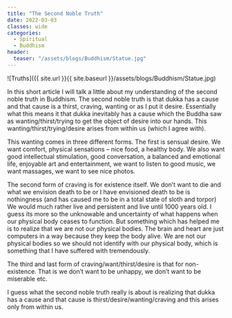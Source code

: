 ```yaml
---
title: "The Second Noble Truth"
date: 2022-03-03
classes: wide
categories:
  - Spiritual 
  - Buddhism
header:
  teaser: "/assets/blogs/Buddhism/Statue.jpg"
---
```


![Truths]({{ site.url }}{{ site.baseurl }}/assets/blogs/Buddhism/Statue.jpg)

In this short article I will talk a little about my understanding of the second noble truth in Buddhism. The second noble truth is that dukka has a cause and that cause is a thirst, craving, wanting or as I put it desire. Essentially what this means it that dukka inevitably has a cause which the Buddha saw as wanting/thirst/trying to get the object of desire into our hands. This wanting/thirst/trying/desire arises from within us (which I agree with). 

This wanting comes in three different forms. The first is sensual desire. We want comfort, physical sensations – nice food, a healthy body. We also want good intellectual stimulation, good conversation, a balanced and emotional life, enjoyable art and entertainment, we want to listen to good music, we want massages, we want to see nice photos.

The second form of craving is for existence itself. We don’t want to die and what we envision death to be or I have envisioned death to be is nothingness (and has caused me to be in a total state of sloth and torpor) We would much rather live and persistent and live until 1000 years old. I guess its more so the unknowable and uncertainty of what happens when our physical body ceases to function. But something which has helped me is to realize that we are not our physical bodies. The brain and heart are just computers in a way because they keep the body alive. We are not our physical bodies so we should not identify with our physical body, which is something that I have suffered with tremendously.

The third and last form of craving/want/thirst/desire is that for non-existence. That is we don’t want to be unhappy, we don’t want to be miserable etc. 

I guess what the second noble truth really is about is realizing that dukka has a cause and that cause is thirst/desire/wanting/craving and this arises only from within us. 
